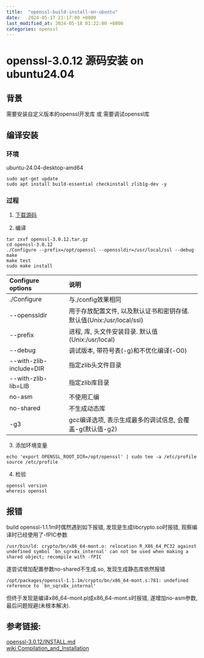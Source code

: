 ```yaml
---
title:  "openssl-build-install-on-ubuntu"
date:   2024-05-17 21:17:00 +0800
last_modified_at: 2024-05-18 01:22:00 +0800
categories: openssl
---
```


# openssl-3.0.12 源码安装 on ubuntu24.04  


## 背景  
需要安装自定义版本的openssl开发库 或 需要调试openssl库 


## 编译安装  

### 环境  
ubuntu-24.04-desktop-amd64  
```
sudo apt-get update
sudo apt install build-essential checkinstall zlib1g-dev -y
```

### 过程  
1. [下载源码](https://www.openssl.org/source)

2. 编译  
```
tar zxvf openssl-3.0.12.tar.gz  
cd openssl-3.0.12
./Configure --prefix=/opt/openssl --openssldir=/usr/local/ssl --debug
make
make test
sudo make install
```
| Configure options        | 说明              
|:-------------------------|:------------------  
| ./Configure              | 与./config效果相同  
| --openssldir             | 用于存放配置文件, 以及默认证书和密钥存储. 默认值(Unix:/usr/local/ssl)  
| --prefix                 | 进程, 库, 头文件安装目录. 默认值(Unix:/usr/local)  
| --debug                  | 调试版本, 带符号表(-g)和不优化编译(-O0)  
| --with-zlib-include=DIR  | 指定zlib头文件目录  
| --with-zlib-lib=LIB      | 指定zlib库目录  
| no-asm                   | 不使用汇编  
| no-shared                | 不生成动态库  
| -g3                      | gcc编译选项, 表示生成最多的调试信息, 会覆盖-g(默认值-g2)  


3. 添加环境变量  
```
echo 'export OPENSSL_ROOT_DIR=/opt/openssl' | sudo tee -a /etc/profile
source /etc/profile
```

4. 检验  
```
openssl version
whereis openssl
```


## 报错  
build openssl-1.1.1m时偶然遇到如下报错, 发现是生成libcrypto.so时报错, 观察编译时已经使用了-fPIC参数  
```
/usr/bin/ld: crypto/bn/x86_64-mont.o: relocation R_X86_64_PC32 against undefined symbol `bn_sqrx8x_internal' can not be used when making a shared object; recompile with -fPIC
```

遂尝试增加配置参数no-shared不生成.so, 发现生成静态库依然报错  
```
/opt/packages/openssl-1.1.1m/crypto/bn/x86_64-mont.s:781: undefined reference to `bn_sqrx8x_internal'
```
但终于发现是编译x86_64-mont.pl成x86_64-mont.s时报错, 遂增加no-asm参数, 最后问题规避(未根本解决).  


## 参考链接:  
[openssl-3.0.12/INSTALL.md](https://github.com/openssl/openssl/blob/openssl-3.0.12/INSTALL.md)  
[wiki Compilation_and_Installation](https://wiki.openssl.org/index.php/Compilation_and_Installation)  